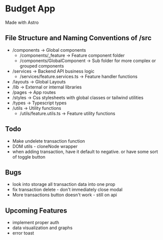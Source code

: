 # Budget App
Made with Astro

## File Structure and Naming Conventions of /src
- /components -> Global components
    - /components/_feature -> Feature component folder
    - /components/GlobalComponent -> Sub folder for more complex or grouped components
- /services -> Backend API business logic
    - /services/feature.services.ts -> Feature handler functions
- /layouts -> Global Layouts
- /lib -> External or internal libraries
- /pages -> App routes
- /styles -> Css stylesheets with global classes or tailwind utilities
- /types -> Typescript types
- /utils -> Utility functions
    - /utils/feature.utils.ts -> Feature utility functions


## Todo
- Make undelete transaction function
- DOM utils - cloneNode wrapper
- when adding transaction, have it default to negative. or have some sort of toggle button

## Bugs
- look into storage all transaction data into one prop
- fix transaction delete - don't immediately close modal
- More transactions button doesn't work - still on api

## Upcoming Features
- implement proper auth
- data visualization and graphs
- error toast
